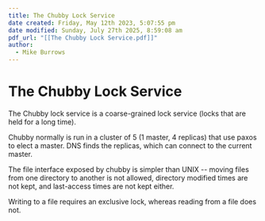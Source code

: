 ```yaml
---
title: The Chubby Lock Service
date created: Friday, May 12th 2023, 5:07:55 pm
date modified: Sunday, July 27th 2025, 8:59:08 am
pdf_url: "[[The Chubby Lock Service.pdf]]"
author:
  - Mike Burrows
---
```


# The Chubby Lock Service

The Chubby lock service is a coarse-grained lock service (locks that are
held for a long time).

Chubby normally is run in a cluster of 5 (1 master, 4 replicas) that use
paxos to elect a master. DNS finds the replicas, which can connect to
the current master.

The file interface exposed by chubby is simpler than UNIX \-- moving
files from one directory to another is not allowed, directory modified
times are not kept, and last-access times are not kept either.

Writing to a file requires an exclusive lock, whereas reading from a
file does not.
